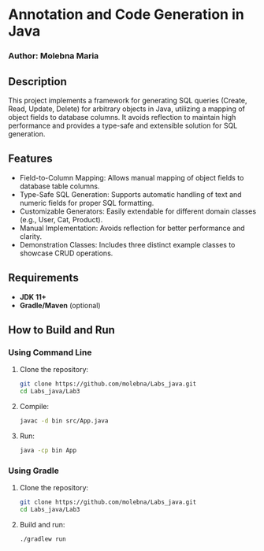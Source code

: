 # Annotation and Code Generation in Java

### Author: Molebna Maria

## Description

This project implements a framework for generating SQL queries (Create, Read, Update, Delete) for arbitrary objects in Java, utilizing a mapping of object fields to database columns. It avoids reflection to maintain high performance and provides a type-safe and extensible solution for SQL generation.

## Features

- Field-to-Column Mapping: Allows manual mapping of object fields to database table columns.
- Type-Safe SQL Generation: Supports automatic handling of text and numeric fields for proper SQL formatting.
- Customizable Generators: Easily extendable for different domain classes (e.g., User, Cat, Product).
- Manual Implementation: Avoids reflection for better performance and clarity.
- Demonstration Classes: Includes three distinct example classes to showcase CRUD operations.

## Requirements

- **JDK 11+**
- **Gradle/Maven** (optional)

## How to Build and Run

### Using Command Line

1. Clone the repository:
    ```bash
    git clone https://github.com/molebna/Labs_java.git
    cd Labs_java/Lab3
    ```

2. Compile:
    ```bash
    javac -d bin src/App.java
    ```

3. Run:
    ```bash
    java -cp bin App
    ```

### Using Gradle

1. Clone the repository:
    ```bash
    git clone https://github.com/molebna/Labs_java.git
    cd Labs_java/Lab3
    ```

2. Build and run:
    ```bash
    ./gradlew run
    ```
